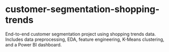 # customer-segmentation-shopping-trends
End-to-end customer segmentation project using shopping trends data. Includes data preprocessing, EDA, feature engineering, K-Means clustering, and a Power BI dashboard.
